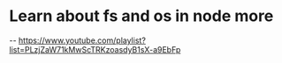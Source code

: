 # Learn about fs and os in node more 

-- https://www.youtube.com/playlist?list=PLzjZaW71kMwScTRKzoasdyB1sX-a9EbFp
